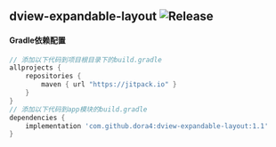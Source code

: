 dview-expandable-layout
![Release](https://jitpack.io/v/dora4/dview-expandable-layout.svg)
--------------------------------

#### Gradle依赖配置

```groovy
// 添加以下代码到项目根目录下的build.gradle
allprojects {
    repositories {
        maven { url "https://jitpack.io" }
    }
}
// 添加以下代码到app模块的build.gradle
dependencies {
    implementation 'com.github.dora4:dview-expandable-layout:1.1'
}
```
